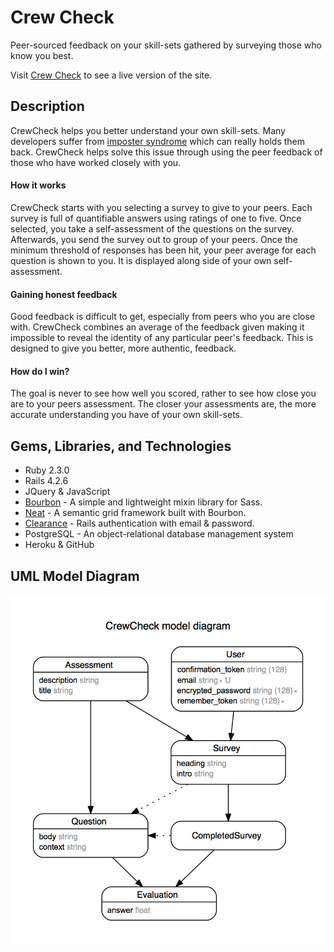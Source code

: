 
# Crew Check
Peer-sourced feedback on your skill-sets gathered by surveying those who know you best.

Visit [Crew Check](https://limitless-temple-49298.herokuapp.com) to see a live version of the site.


## Description
CrewCheck helps you better understand your own skill-sets. Many developers suffer from [imposter syndrome](https://en.wikipedia.org/wiki/Impostor_syndrome) which can really holds them back. CrewCheck helps solve this issue through using the peer feedback of those who have worked closely with you.

#### How it works
CrewCheck starts with you selecting a survey to give to your peers. Each survey is full of quantifiable answers using ratings of one to five. Once selected, you take a self-assessment of the questions on the survey. Afterwards, you send the survey out to group of your peers. Once the minimum threshold of responses has been hit, your peer average for each question is shown to you. It is displayed along side of your own self-assessment.

#### Gaining honest feedback
Good feedback is difficult to get, especially from peers who you are close with. CrewCheck combines an average of the feedback given making it impossible to reveal the identity of any particular peer's feedback. This is designed to give you better, more authentic, feedback.

#### How do I win?
The goal is never to see how well you scored, rather to see how close you are to your peers assessment. The closer your assessments are, the more accurate understanding you have of your own skill-sets.


## Gems, Libraries, and Technologies
* Ruby 2.3.0
* Rails 4.2.6
* JQuery & JavaScript
* [Bourbon](https://github.com/thoughtbot/bourbon) - A simple and lightweight mixin library for Sass.
* [Neat](https://github.com/thoughtbot/neat) - A semantic grid framework built with Bourbon.
* [Clearance](https://github.com/thoughtbot/clearance) - Rails authentication with email & password.
* PostgreSQL - An object-relational database management system
* Heroku & GitHub


## UML Model Diagram
![](./erd.png)
